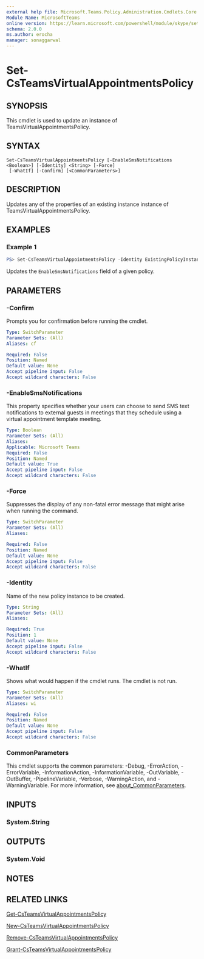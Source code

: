```yaml
---
external help file: Microsoft.Teams.Policy.Administration.Cmdlets.Core.dll-Help.xml
Module Name: MicrosoftTeams
online version: https://learn.microsoft.com/powershell/module/skype/set-csteamsvirtualappointmentspolicy
schema: 2.0.0
ms.author: erocha
manager: sonaggarwal
---
```


# Set-CsTeamsVirtualAppointmentsPolicy

## SYNOPSIS
This cmdlet is used to update an instance of TeamsVirtualAppointmentsPolicy.

## SYNTAX

```
Set-CsTeamsVirtualAppointmentsPolicy [-EnableSmsNotifications <Boolean>] [-Identity] <String> [-Force]
 [-WhatIf] [-Confirm] [<CommonParameters>]
```

## DESCRIPTION
Updates any of the properties of an existing instance instance of TeamsVirtualAppointmentsPolicy.

## EXAMPLES

### Example 1

```powershell
PS> Set-CsTeamsVirtualAppointmentsPolicy -Identity ExistingPolicyInstance -EnableSmsNotifications $false
```

Updates the `EnableSmsNotifications` field of a given policy.

## PARAMETERS

### -Confirm
Prompts you for confirmation before running the cmdlet.

```yaml
Type: SwitchParameter
Parameter Sets: (All)
Aliases: cf

Required: False
Position: Named
Default value: None
Accept pipeline input: False
Accept wildcard characters: False
```

### -EnableSmsNotifications
This property specifies whether your users can choose to send SMS text notifications to external guests in meetings that they schedule using a virtual appointment template meeting.

```yaml
Type: Boolean
Parameter Sets: (All)
Aliases:
Applicable: Microsoft Teams
Required: False
Position: Named
Default value: True
Accept pipeline input: False
Accept wildcard characters: False
```

### -Force
Suppresses the display of any non-fatal error message that might arise when running the command.

```yaml
Type: SwitchParameter
Parameter Sets: (All)
Aliases:

Required: False
Position: Named
Default value: None
Accept pipeline input: False
Accept wildcard characters: False
```

### -Identity
Name of the new policy instance to be created.

```yaml
Type: String
Parameter Sets: (All)
Aliases:

Required: True
Position: 1
Default value: None
Accept pipeline input: False
Accept wildcard characters: False
```

### -WhatIf
Shows what would happen if the cmdlet runs.
The cmdlet is not run.

```yaml
Type: SwitchParameter
Parameter Sets: (All)
Aliases: wi

Required: False
Position: Named
Default value: None
Accept pipeline input: False
Accept wildcard characters: False
```

### CommonParameters
This cmdlet supports the common parameters: -Debug, -ErrorAction, -ErrorVariable, -InformationAction, -InformationVariable, -OutVariable, -OutBuffer, -PipelineVariable, -Verbose, -WarningAction, and -WarningVariable. For more information, see [about_CommonParameters](http://go.microsoft.com/fwlink/?LinkID=113216).

## INPUTS

### System.String

## OUTPUTS

### System.Void

## NOTES

## RELATED LINKS
[Get-CsTeamsVirtualAppointmentsPolicy](Get-CsTeamsVirtualAppointmentsPolicy.md)

[New-CsTeamsVirtualAppointmentsPolicy](New-CsTeamsVirtualAppointmentsPolicy.md)

[Remove-CsTeamsVirtualAppointmentsPolicy](Remove-CsTeamsVirtualAppointmentsPolicy.md)

[Grant-CsTeamsVirtualAppointmentsPolicy](Grant-CsTeamsVirtualAppointmentsPolicy.md)
